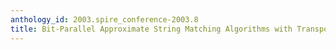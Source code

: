 ```yaml
---
anthology_id: 2003.spire_conference-2003.8
title: Bit-Parallel Approximate String Matching Algorithms with Transposition
---
```

